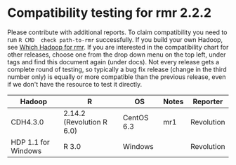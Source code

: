 # Compatibility testing for rmr 2.2.2
Please contribute with additional reports. To claim compatibility you need to run `R CMD  check path-to-rmr` successfully.
If you build your own Hadoop, see [Which Hadoop for rmr](https://github.com/RevolutionAnalytics/RHadoop/wiki/Which-Hadoop-for-rmr).
If you are interested in the compatibility chart for other releases, choose one from the drop down menu on the top left, under tags and find this document again (under docs). Not every release gets a complete round of testing, so typically a bug fix release (change in the third number only) is equally or more compatible than the previous release, even if we don't have the resource to test it directly. 

<table>
<thead>
<tr><th>Hadoop</th><th>R</th><th>OS</th><th>Notes</th><th>Reporter</th></tr>
</thead>
<tbody>
<tr><td>CDH4.3.0</td><td>2.14.2 (Revolution R 6.0)</td><td>CentOS 6.3</td><td>mr1</td><td>Revolution</td></tr>
<tr><td>HDP 1.1 for Windows</td><td>R 3.0</td><td>Windows</td><td></td><td>Revolution</td></tr>

</table>
